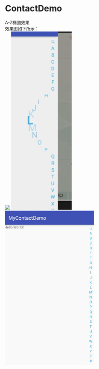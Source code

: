 # ContactDemo
A-Z椭圆效果<br>
效果图如下所示：<br>
<img src = "ttps://github.com/HarryWeasley/ContactDemo/blob/master/screenshots/git.gif"></img>
![](https://github.com/HarryWeasley/ContactDemo/blob/master/screenshots/image.png)
![](https://github.com/HarryWeasley/ContactDemo/blob/master/screenshots/git.gif)
